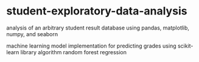 # student-exploratory-data-analysis

analysis of an arbitrary student result database using pandas, matplotlib, numpy, and seaborn

machine learning model implementation for predicting grades using scikit-learn library algorithm random forest regression
